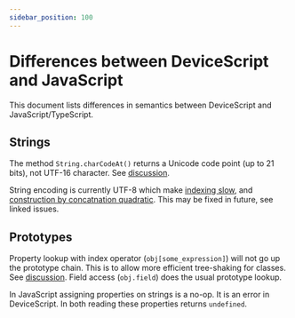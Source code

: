 ```yaml
---
sidebar_position: 100
---
```


# Differences between DeviceScript and JavaScript

This document lists differences in semantics between DeviceScript and JavaScript/TypeScript.

## Strings

The method `String.charCodeAt()` returns a Unicode code point (up to 21 bits), not UTF-16 character.
See [discussion](https://github.com/microsoft/devicescript/discussions/34).

String encoding is currently UTF-8 which make [indexing slow](https://github.com/microsoft/devicescript/issues/40),
and [construction by concatnation quadratic](https://github.com/microsoft/devicescript/issues/39).
This may be fixed in future, see linked issues.

## Prototypes

Property lookup with index operator (`obj[some_expression]`) will not go up the prototype chain.
This is to allow more efficient tree-shaking for classes.
See [discussion](https://github.com/microsoft/devicescript/discussions/36).
Field access (`obj.field`) does the usual prototype lookup.

In JavaScript assigning properties on strings is a no-op. It is an error in DeviceScript.
In both reading these properties returns `undefined`.
